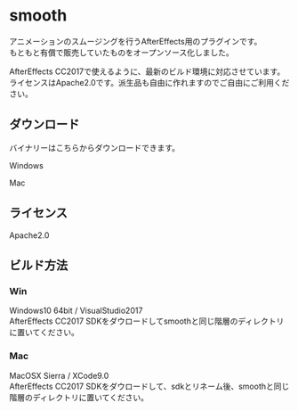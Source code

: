 # smooth
アニメーションのスムージングを行うAfterEffects用のプラグインです。  
もともと有償で販売していたものをオープンソース化しました。

AfterEffects CC2017で使えるように、最新のビルド環境に対応させています。  
ライセンスはApache2.0です。派生品も自由に作れますのでご自由にご利用ください。  

## ダウンロード
バイナリーはこちらからダウンロードできます。

Windows

Mac


## ライセンス
Apache2.0

## ビルド方法
### Win
Windows10 64bit / VisualStudio2017  
AfterEffects CC2017 SDKをダウロードしてsmoothと同じ階層のディレクトリに置いてください。

### Mac
MacOSX Sierra / XCode9.0  
AfterEffects CC2017 SDKをダウロードして、sdkとリネーム後、smoothと同じ階層のディレクトリに置いてください。
